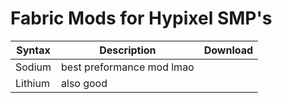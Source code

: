 # Fabric Mods for Hypixel SMP's
| Syntax      | Description | Download|
| ----------- | ----------- |---------|
|Sodium|best preformance mod lmao| <url>|
|Lithium|also good|<url>|

